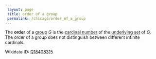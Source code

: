 ```yaml
---
 layout: page
 title: order of a group
 permalink: /chicago/order_of_a_group
---
```


The **order** of a [group](https://mathgloss.github.io/MathGloss/group) $G$ is the [cardinal number](https://mathgloss.github.io/MathGloss/cardinal_number) of the [underlying set](https://mathgloss.github.io/MathGloss/forgetful_functor) of $G$. The order of a group does not distinguish between different infinite cardinals.

Wikidata ID: [Q18408315](https://www.wikidata.org/wiki/Q18408315)